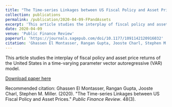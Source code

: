 ```yaml
---
title: "The Time-series Linkages between US Fiscal Policy and Asset Prices"
collection: publications
permalink: /publication/2020-04-09-FPandAssets
excerpt: 'This article studies the interplay of fiscal policy and asset price returns of the United States in a time-varying parameter vector autoregressive (VAR) model.'
date: 2020-04-09
venue: 'Public Finance Review'
paperurl: 'https://journals.sagepub.com/doi/10.1177/1091142120916032'
citation: 'Ghassen El Montasser, Rangan Gupta, Jooste Charl, Stephen M. Miller. (2020). &quot;The Time-series Linkages between US Fiscal Policy and Asset Prices.&quot; <i>Public Finance Review</i>. 48(3).'
---
```

This article studies the interplay of fiscal policy and asset price returns of the United States in a time-varying parameter vector autoregressive (VAR) model.

[Download paper here](https://journals.sagepub.com/doi/10.1177/1091142120916032)

Recommended citation: Ghassen El Montasser, Rangan Gupta, Jooste Charl, Stephen M. Miller. (2020). "The Time-series Linkages between US Fiscal Policy and Asset Prices." <i>Public Finance Review</i>. 48(3).